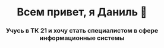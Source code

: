 <h1 align="center">Всем привет, я Даниль 👋 </a>
<h3 align="center">Учусь в ТК 21 и хочу стать специалистом в сфере информационные системы </h3>
